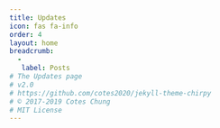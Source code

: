 ```yaml
---
title: Updates
icon: fas fa-info
order: 4
layout: home
breadcrumb:
  -
   label: Posts
# The Updates page
# v2.0
# https://github.com/cotes2020/jekyll-theme-chirpy
# © 2017-2019 Cotes Chung
# MIT License
---
```

